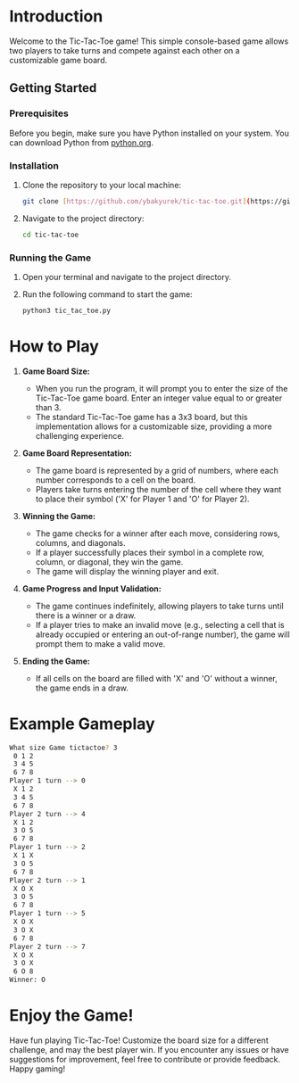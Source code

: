 # Introduction
Welcome to the Tic-Tac-Toe game! This simple console-based game allows two players to take turns and compete against each other on a customizable game board.

## Getting Started

### Prerequisites

Before you begin, make sure you have Python installed on your system. You can download Python from [python.org](https://www.python.org/downloads/).

### Installation

1. Clone the repository to your local machine:

   ```bash
   git clone [https://github.com/ybakyurek/tic-tac-toe.git](https://github.com/ybakyurek/tictoctoe.git)
   ```

2. Navigate to the project directory:

   ```bash
   cd tic-tac-toe
   ```

### Running the Game

1. Open your terminal and navigate to the project directory.

2. Run the following command to start the game:

   ```bash
   python3 tic_tac_toe.py
   ```

# How to Play
1. **Game Board Size:**
   - When you run the program, it will prompt you to enter the size of the Tic-Tac-Toe game board. Enter an integer value equal to or greater than 3.
   - The standard Tic-Tac-Toe game has a 3x3 board, but this implementation allows for a customizable size, providing a more challenging experience.

2. **Game Board Representation:**
   - The game board is represented by a grid of numbers, where each number corresponds to a cell on the board.
   - Players take turns entering the number of the cell where they want to place their symbol ('X' for Player 1 and 'O' for Player 2).

3. **Winning the Game:**
   - The game checks for a winner after each move, considering rows, columns, and diagonals.
   - If a player successfully places their symbol in a complete row, column, or diagonal, they win the game.
   - The game will display the winning player and exit.

4. **Game Progress and Input Validation:**
   - The game continues indefinitely, allowing players to take turns until there is a winner or a draw.
   - If a player tries to make an invalid move (e.g., selecting a cell that is already occupied or entering an out-of-range number), the game will prompt them to make a valid move.

5. **Ending the Game:**
   - If all cells on the board are filled with 'X' and 'O' without a winner, the game ends in a draw.

# Example Gameplay
```bash
What size Game tictactoe? 3
 0 1 2
 3 4 5
 6 7 8
Player 1 turn --> 0
 X 1 2
 3 4 5
 6 7 8
Player 2 turn --> 4
 X 1 2
 3 O 5
 6 7 8
Player 1 turn --> 2
 X 1 X
 3 O 5
 6 7 8
Player 2 turn --> 1
 X O X
 3 O 5
 6 7 8
Player 1 turn --> 5
 X O X
 3 O X
 6 7 8
Player 2 turn --> 7
 X O X
 3 O X
 6 O 8
Winner: O
```

# Enjoy the Game!
Have fun playing Tic-Tac-Toe! Customize the board size for a different challenge, and may the best player win. If you encounter any issues or have suggestions for improvement, feel free to contribute or provide feedback. Happy gaming!
